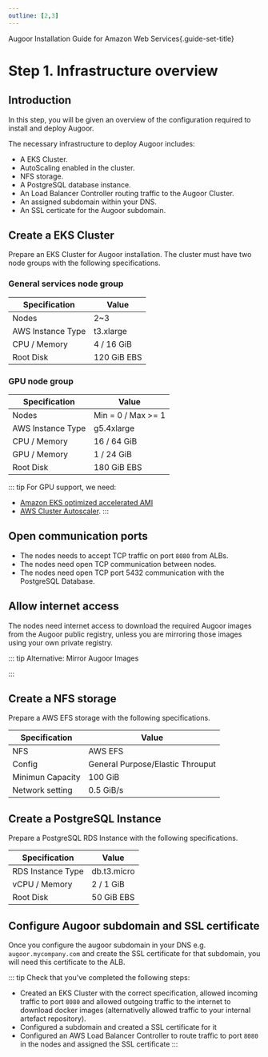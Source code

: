 ```yaml
---
outline: [2,3]
---
```

Augoor Installation Guide for Amazon Web Services{.guide-set-title}

# Step 1. Infrastructure overview
## Introduction
In this step, you will be given an overview of the configuration required to install and deploy Augoor.

The necessary infrastructure to deploy Augoor includes:

* A EKS Cluster.
* AutoScaling enabled in the cluster.
* NFS storage.
* A PostgreSQL database instance.
* An Load Balancer Controller routing traffic to the Augoor Cluster.
* An assigned subdomain within your DNS.
* An SSL certicate for the Augoor subdomain.

## Create a EKS Cluster
Prepare an EKS Cluster for Augoor installation. The cluster must have two node groups with the following specifications.

### General services node group

|Specification| Value |
|---|---|
|Nodes|2~3|
|AWS Instance Type|t3.xlarge|
|CPU / Memory|4 / 16 GiB|
|Root Disk|120 GiB EBS|

### GPU node group

|Specification| Value |
|---|---|
|Nodes|Min = 0 / Max >= 1|
|AWS Instance Type|g5.4xlarge|
|CPU / Memory|16 / 64 GiB|
|GPU / Memory|1 / 24 GiB|
|Root Disk|180 GiB EBS|

::: tip For GPU support, we need: 
* [Amazon EKS optimized accelerated AMI](https://docs.aws.amazon.com/eks/latest/userguide/eks-optimized-ami.html#gpu-ami)
* [AWS Cluster Autoscaler](https://github.com/kubernetes/autoscaler/blob/master/cluster-autoscaler/cloudprovider/aws/README.md).
:::

## Open communication ports
* The nodes needs to accept TCP traffic on port `8080` from ALBs.
* The nodes need open TCP communication between nodes.
* The nodes need open TCP port 5432 communication with the PostgreSQL Database.

## Allow internet access
The nodes need internet access to download the required Augoor images from the Augoor public registry, unless you are mirroring those images using your own private registry.

::: tip Alternative: Mirror Augoor Images
<!--@include: ../parts/mirroring_docker_images.md-->
:::


## Create a NFS storage
Prepare a AWS EFS storage with the following specifications.

|Specification| Value |
|---|---|
|NFS|AWS EFS|
|Config|General Purpose/Elastic Throuput|
|Minimun Capacity|100 GiB|
|Network setting|0.5 GiB/s|


## Create a PostgreSQL Instance
Prepare a PostgreSQL RDS Instance with the following specifications.

|Specification| Value |
|---|---|
|RDS Instance Type|db.t3.micro|
|vCPU / Memory|2 / 1 GiB|
|Root Disk|50 GiB EBS|

## Configure Augoor subdomain and SSL certificate
Once you configure the augoor subdomain in your DNS e.g. `augoor.mycompany.com` and create the SSL certificate for that subdomain, you will need this certificate to the ALB.


::: tip Check that you've completed the following steps:
- Created an EKS Cluster with the correct specification, allowed incoming traffic to port `8080` and allowed outgoing traffic to the internet to download docker images (alternativelly allowed traffic to your internal artefact repository).
- Configured a subdomain and created a SSL certificate for it
- Configured an AWS Load Balancer Controller to route traffic to port `8080` in the nodes and assigned the SSL certificate
:::
